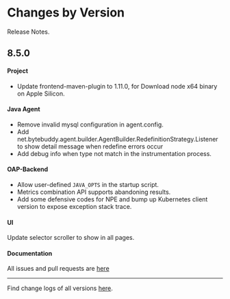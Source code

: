 Changes by Version
==================
Release Notes.

8.5.0
------------------
#### Project
* Update frontend-maven-plugin to 1.11.0, for Download node x64 binary on Apple Silicon.

#### Java Agent
* Remove invalid mysql configuration in agent.config.
* Add net.bytebuddy.agent.builder.AgentBuilder.RedefinitionStrategy.Listener to show detail message when redefine errors occur
* Add debug info when type not match in the instrumentation process.


#### OAP-Backend
* Allow user-defined `JAVA_OPTS` in the startup script.
* Metrics combination API supports abandoning results.
* Add some defensive codes for NPE and bump up Kubernetes client version to expose exception stack trace.

#### UI
Update selector scroller to show in all pages.

#### Documentation


All issues and pull requests are [here](https://github.com/apache/skywalking/milestone/76?closed=1)

------------------
Find change logs of all versions [here](changes).
